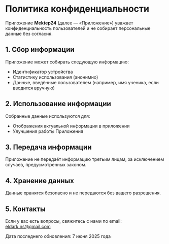 # Политика конфиденциальности

Приложение **Mektep24** (далее — «Приложение») уважает конфиденциальность пользователей и не собирает персональные данные без согласия.

## 1. Сбор информации

Приложение может собирать следующую информацию:

- Идентификатор устройства
- Статистику использования (анонимно)
- Данные, введённые пользователем (например, имя ученика, если вводится вручную)

## 2. Использование информации

Собранные данные используются для:

- Отображения актуальной информации в приложении
- Улучшения работы Приложения

## 3. Передача информации

Приложение не передаёт информацию третьим лицам, за исключением случаев, предусмотренных законом.

## 4. Хранение данных

Данные хранятся безопасно и не передаются без вашего разрешения.

## 5. Контакты

Если у вас есть вопросы, свяжитесь с нами по email: eldark.ns@gmail.com

Дата последнего обновления: 7 июня 2025 года
